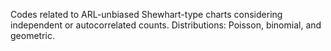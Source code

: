 Codes related to ARL-unbiased Shewhart-type charts considering independent or autocorrelated counts.
Distributions: Poisson, binomial, and geometric.
